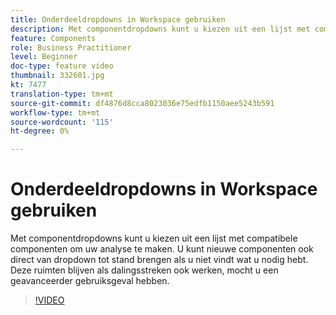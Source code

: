```yaml
---
title: Onderdeeldropdowns in Workspace gebruiken
description: Met componentdropdowns kunt u kiezen uit een lijst met compatibele componenten om uw analyse te maken. U kunt nieuwe componenten ook direct van dropdown tot stand brengen als u niet vindt wat u nodig hebt. Deze ruimten blijven als dalingsstreken ook werken, mocht u een geavanceerder gebruiksgeval hebben.
feature: Components
role: Business Practitioner
level: Beginner
doc-type: feature video
thumbnail: 332601.jpg
kt: 7477
translation-type: tm+mt
source-git-commit: df4876d8cca8023036e75edfb1150aee5243b591
workflow-type: tm+mt
source-wordcount: '115'
ht-degree: 0%

---
```



# Onderdeeldropdowns in Workspace gebruiken

Met componentdropdowns kunt u kiezen uit een lijst met compatibele componenten om uw analyse te maken. U kunt nieuwe componenten ook direct van dropdown tot stand brengen als u niet vindt wat u nodig hebt. Deze ruimten blijven als dalingsstreken ook werken, mocht u een geavanceerder gebruiksgeval hebben.

>[!VIDEO](https://video.tv.adobe.com/v/332601/?quality=12&learn=on)
